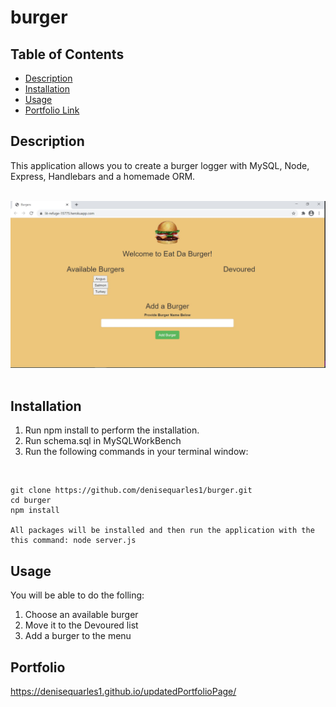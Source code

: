 # burger

## Table of Contents
* [Description](#description)
* [Installation](#installation)
* [Usage](#usage)
* [Portfolio Link](#portfolio)

## Description 
This application allows you to create a burger logger with MySQL, Node, Express, Handlebars and a homemade ORM.

<br>
 <img src="screenshot.JPG" alt="screenshot"> 
<br>
<br>

## Installation
1. Run npm install to perform the installation.
2. Run schema.sql in MySQLWorkBench
3. Run the following commands in your terminal window:
<br>

    git clone https://github.com/denisequarles1/burger.git
    cd burger
    npm install

    All packages will be installed and then run the application with the this command: node server.js


## Usage 
You will be able to do the folling: 
1. Choose an available burger
2. Move it to the Devoured list
3. Add a burger to the menu


## Portfolio 
https://denisequarles1.github.io/updatedPortfolioPage/

